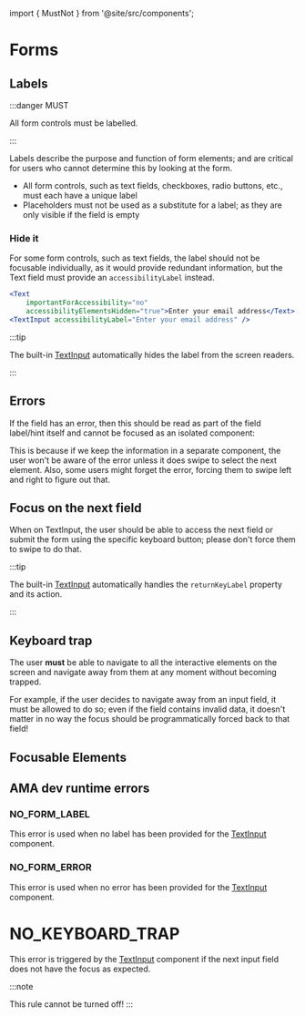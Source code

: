 import { MustNot } from '@site/src/components';

# Forms

## Labels

:::danger MUST

All form controls must be labelled.

:::

Labels describe the purpose and function of form elements; and are critical for users who cannot determine this by looking at the form.

- All form controls, such as text fields, checkboxes, radio buttons, etc., must each have a unique label
- Placeholders must not be used as a substitute for a label; as they are only visible if the field is empty

### Hide it

For some form controls, such as text fields, the label should not be focusable individually, as it would provide redundant information, but the Text field must provide an `accessibilityLabel` instead.

```jsx
<Text
    importantForAccessibility="no"
    accessibilityElementsHidden="true">Enter your email address</Text>
<TextInput accessibilityLabel="Enter your email address" />
```

:::tip

The built-in [TextInput](/docs/components/TextInput) automatically hides the label from the screen readers.

:::

## Errors

If the field has an error, then this should be read as part of the field label/hint itself and cannot be focused as an isolated component:

This is because if we keep the information in a separate component, the user won't be aware of the error unless it does swipe to select the next element.
Also, some users might forget the error, forcing them to swipe left and right to figure out that.

## Focus on the next field

When on TextInput, the user should be able to access the next field or submit the form using the specific keyboard button; please don't force them to swipe to do that.


:::tip

The built-in [TextInput](/docs/components/TextInput) automatically handles the `returnKeyLabel` property and its action.

:::

## Keyboard trap

The user **must** be able to navigate to all the interactive elements on the screen and navigate away from them at any moment without becoming trapped.

For example, if the user decides to navigate away from an input field, it must be allowed to do so; even if the field contains invalid data, it doesn't matter in no way the focus should be programmatically forced back to that field!

## Focusable Elements



## AMA dev runtime errors

### NO_FORM_LABEL

This error is used when no label has been provided for the [TextInput](/docs/components/TextInput) component.

### NO_FORM_ERROR

This error is used when no error has been provided for the [TextInput](/docs/components/TextInput) component.

# NO_KEYBOARD_TRAP <MustNot />

This error is triggered by the [TextInput](/docs/components/TextInput) component if the next input field does not have the focus as expected.

:::note

This rule cannot be turned off!
:::
